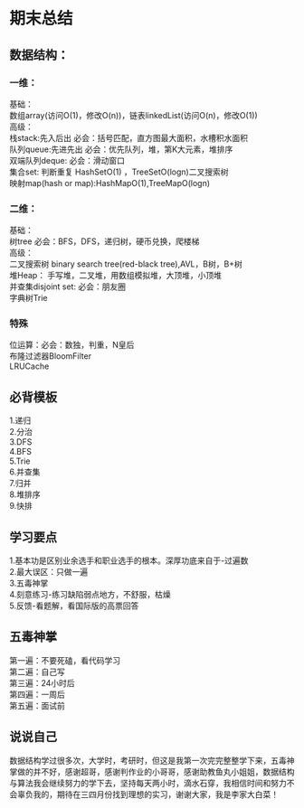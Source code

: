 # 期末总结  
## 数据结构：  
### 一维：  
基础：  
数组array(访问O(1)，修改O(n))，链表linkedList(访问O(n)，修改O(1))  
高级：  
栈stack:先入后出 必会：括号匹配，直方图最大面积，水槽积水面积  
队列queue:先进先出 必会：优先队列，堆，第K大元素，堆排序  
双端队列deque: 必会：滑动窗口  
集合set: 判断重复 HashSetO(1) ，TreeSetO(logn)二叉搜索树  
映射map(hash or map):HashMapO(1),TreeMapO(logn)  
### 二维：  
基础：  
树tree 必会：BFS，DFS，递归树，硬币兑换，爬楼梯  
高级：  
二叉搜索树 binary search tree(red-black tree),AVL，B树，B+树  
堆Heap： 手写堆，二叉堆，用数组模拟堆，大顶堆，小顶堆  
并查集disjoint set: 必会：朋友圈  
字典树Trie  
### 特殊  
位运算：必会：数独，判重，N皇后  
布隆过滤器BloomFilter  
LRUCache  
## 必背模板  
1.递归  
2.分治  
3.DFS  
4.BFS  
5.Trie  
6.并查集  
7.归并  
8.堆排序  
9.快排  
## 学习要点  
1.基本功是区别业余选手和职业选手的根本。深厚功底来自于-过遍数  
2.最大误区：只做一遍  
3.五毒神掌  
4.刻意练习-练习缺陷弱点地方，不舒服，枯燥  
5.反馈-看题解，看国际版的高票回答  
## 五毒神掌  
第一遍：不要死磕，看代码学习  
第二遍：自己写  
第三遍：24小时后  
第四遍：一周后  
第五遍：面试前  
## 说说自己  
数据结构学过很多次，大学时，考研时，但这是我第一次完完整整学下来，五毒神掌做的并不好，感谢超哥，感谢判作业的小哥哥，感谢助教鱼丸小姐姐，数据结构与算法我会继续努力的学下去，坚持每天两小时，滴水石穿，我相信时间和努力不会辜负我的，期待在三四月份找到理想的实习，谢谢大家，我是李家大白菜！
